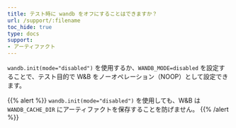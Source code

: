 ```yaml
---
title: テスト時に wandb をオフにすることはできますか？
url: /support/:filename
toc_hide: true
type: docs
support:
- アーティファクト
---
```


`wandb.init(mode="disabled")` を使用するか、`WANDB_MODE=disabled` を設定することで、テスト目的で W&B をノーオペレーション（NOOP）として設定できます。

{{% alert %}}
`wandb.init(mode="disabled")` を使用しても、W&B は `WANDB_CACHE_DIR` にアーティファクトを保存することを防げません。
{{% /alert %}}